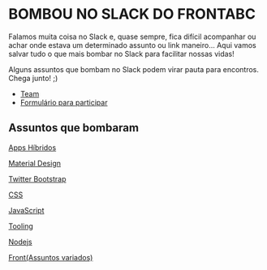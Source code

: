 BOMBOU NO SLACK DO FRONTABC
===========================

Falamos muita coisa no Slack e, quase sempre, fica difícil acompanhar ou achar onde estava um determinado assunto ou link maneiro... Aqui vamos salvar tudo o que mais bombar no Slack para facilitar nossas vidas!

Alguns assuntos que bombam no Slack podem virar pauta para encontros. Chega junto! ;)

- [Team](http://frontabc.slack.com)
- [Formulário para participar](https://docs.google.com/spreadsheets/d/1bGl_w1SXOHpEekDhtY8Bdbh_YcMUzCfXNChUmRoHdWc/edit?usp=sharing)


## Assuntos que bombaram

[Apps Híbridos](https://github.com/front-abc/frontabc.github.io/blob/master/bombou-no-slack/Apps-Hibridos.md)

[Material Design](https://github.com/front-abc/frontabc.github.io/blob/master/bombou-no-slack/Material-Design.md)

[Twitter Bootstrap](https://github.com/front-abc/frontabc.github.io/blob/master/bombou-no-slack/Twitter-Bootstrap.md)

[CSS](https://github.com/front-abc/frontabc.github.io/blob/master/bombou-no-slack/css.md)

[JavaScript](https://github.com/front-abc/frontabc.github.io/blob/master/bombou-no-slack/JavaScript.md)

[Tooling](https://github.com/front-abc/frontabc.github.io/blob/master/bombou-no-slack/Tooling.md)

[Nodejs](https://github.com/front-abc/frontabc.github.io/blob/master/bombou-no-slack/Nodejs.md)

[Front(Assuntos variados)](https://github.com/front-abc/frontabc.github.io/blob/master/bombou-no-slack/Front.md)
